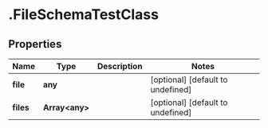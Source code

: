 # .FileSchemaTestClass

## Properties

|Name | Type | Description | Notes|
|------------ | ------------- | ------------- | -------------|
|**file** | **any** |  | [optional] [default to undefined]|
|**files** | **Array&lt;any&gt;** |  | [optional] [default to undefined]|



